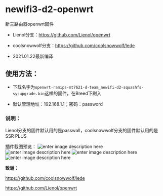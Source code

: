 # newifi3-d2-openwrt

新三路由器openwrt固件

 - Lienol分支：https://github.com/Lienol/openwrt

 - coolsnowwolf分支：https://github.com/coolsnowwolf/lede

 - 2021.01.22最新编译

## 使用方法：

 - 下载名字为`openwrt-ramips-mt7621-d-team_newifi-d2-squashfs-sysupgrade.bin`这样的固件，在Breed下刷入

 - 默认管理地址：192.168.1.1；密码：password

### 说明：

Lienol分支的固件默认用的是passwall，coolsnowwolf分支的固件默认用的是SSR PLUS

 插件截图预览：
 ![enter image description here](https://cdn.jsdelivr.net/gh/img-link/pic/2020/07/12/ee96c5.png)
 ![enter image description here](https://cdn.jsdelivr.net/gh/img-link/pic/2020/07/12/20ae82.png)
 ![enter image description here](https://cdn.jsdelivr.net/gh/img-link/pic/2020/07/12/87307a.png)
 ![enter image description here](https://cdn.jsdelivr.net/gh/img-link/pic/2020/07/12/4cfa99.png)

 **致谢：**

https://github.com/coolsnowwolf/lede

https://github.com/Lienol/openwrt

